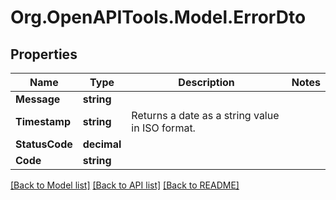 # Org.OpenAPITools.Model.ErrorDto

## Properties

Name | Type | Description | Notes
------------ | ------------- | ------------- | -------------
**Message** | **string** |  | 
**Timestamp** | **string** | Returns a date as a string value in ISO format. | 
**StatusCode** | **decimal** |  | 
**Code** | **string** |  | 

[[Back to Model list]](../README.md#documentation-for-models) [[Back to API list]](../README.md#documentation-for-api-endpoints) [[Back to README]](../README.md)

